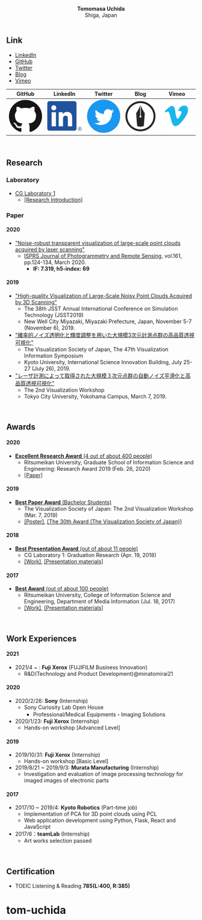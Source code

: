 <!-- ### Hi there 👋 -->

<p align="center">
  <b>Tomomasa Uchida</b><br>
  Shiga, Japan<br>
  <br>
</p>

## Link
- [LinkedIn](https://www.linkedin.com/in/tomomasa-uchida/)
- [GitHub](https://github.com/tom-uchida)
- [Twitter](https://twitter.com/tomomasa_JP)
- [Blog](http://tom0930.hatenablog.com/)
- [Vimeo](https://vimeo.com/tomomasa)

|GitHub|LinkedIn|Twitter|Blog|Vimeo|
|:-:|:-:|:-:|:-:|:-:|
|[![GitHub](figures/GitHub-Mark-120px-plus.png)](https://github.com/tom-uchida)|[![LinkedIn](figures/LI-In-Bug.png)](https://www.linkedin.com/in/tomomasa-uchida/)|[![Twitter](figures/Twitter_Social_Icon_Circle_Color.png)](https://twitter.com/tomomasa_JP)|[![Blog](figures/hatenablog-logo.png)](http://tom0930.hatenablog.com/)|[![Vimeo](figures/vimeo_icon_blue_on_white_rounded.png)](https://vimeo.com/tomomasa)|

<br>

## Research
### Laboratory
- [CG Laboratory 1](http://www.cg.is.ritsumei.ac.jp/index.html)
   - [[Research Introduction]](https://shiruto.jp/technology/1474/)
      
### Paper
#### 2020
- ["Noise-robust transparent visualization of large-scale point clouds acquired by laser scanning"](https://doi.org/10.1016/j.isprsjprs.2020.01.004)
   - [ISPRS Journal of Photogrammetry and Remote Sensing](https://www.journals.elsevier.com/isprs-journal-of-photogrammetry-and-remote-sensing), vol.161, pp.124-134, March 2020.
      - <b>IF: 7.319, h5-index: 69</b>

#### 2019
- ["High-quality Visualization of Large-Scale Noisy Point Clouds Acquired by 3D Scanning"](https://github.com/tom-uchida/Academic_Conference/blob/master/JSST2019/paper/jsst2019_tuchida.pdf)
   - The 38th JSST Annual International Conference on Simulation Technology (JSST2019)
   - New Well City Miyazaki, Miyazaki Prefecture, Japan, November 5-7 (November 6), 2019.
- ["確率的ノイズ透明化と輝度調整を用いた大規模3次元計測点群の高品質透視可視化"](https://github.com/tom-uchida/Academic_Conference/blob/master/VSJ2019/paper/VSJ2019_tuchida.pdf)
   - The Visualization Society of Japan, The 47th Visualization Information Symposium
   - Kyoto University, International Science Innovation Building, July 25-27 (July 26), 2019.
- ["レーザ計測によって取得された大規模３次元点群の自動ノイズ平滑化と高品質透視可視化"](https://github.com/tom-uchida/Academic_Conference/blob/master/The2ndVW/poster/The2ndVW_tuchida_master.jpg)
   - The 2nd Visualization Workshop
   - Tokyo City University, Yokohama Campus, March 7, 2019.

<br>

## Awards
#### 2020
- [<b>Excellent Research Award</b> (4 out of about 400 people)](http://www.ritsumei.ac.jp/gsise/news/detail/?id=15)
   - Ritsumeikan University, Graduate School of Information Science and Engineering: Research Award 2019 (Feb. 26, 2020)
   - [[Paper]](https://reader.elsevier.com/reader/sd/pii/S0924271620300046?token=9B55301CB5439EDA7ADA6E445FEA086D2774C2E03E10D7BFE163933F6AC6D8E0F5016F0E3497F2D2A89299F87DF1D6B3)

#### 2019
- [<b>Best Paper Award</b> (Bachelor Students)](https://drive.google.com/open?id=1DN2Skn5slFRlox-MshdRID4vSQW7gUCU)
   - The Visualization Society of Japan: The 2nd Visualization Workshop (Mar. 7, 2019)
   - [[Poster]](https://github.com/tom-uchida/Academic_Conference/blob/master/The2ndVW/poster/The2ndVW_tuchida_master.jpg), [[The 30th Award (The Visualization Society of Japan)]](https://www.vsj.jp/vsjinfo/recognition/recognition30.html)

#### 2018
- [<b>Best Presentation Award</b> (out of about 11 people)](https://drive.google.com/open?id=1_yxcxehQvErSbKJgf_N95U-HRNjQJX8v)
   - CG Laboratory 1: Graduation Research (Apr. 19, 2018)
   - [[Work]](https://vimeo.com/265704935), [[Presentation materials]](https://drive.google.com/file/d/17HP7KHVCLBtaaW1rJQej8O-hgrTZ-_nF/view)

#### 2017
- [<b>Best Award</b> (out of about 100 people)](https://drive.google.com/open?id=1-j5GEObt6aXAQBm3Bes6aAiEtYmnwYSR)
   - Ritsumeikan University, College of Information Science and Engineering, Department of Media Information (Jul. 18, 2017)
   - [[Work]](https://vimeo.com/219812457), [[Presentation materials]](https://drive.google.com/file/d/154nJanb5mgGKErlVtFTuWqUecOdZGjwn/view)

<br>

## Work Experiences
#### 2021
- 2021/4 ~ : <b>Fuji Xerox</b> (FUJIFILM Business Innovation)
   - R&D(Technology and Product Development)@minatomirai21

#### 2020
- 2020/2/26: <b>Sony</b> (Internship)
   - Sony Curiosity Lab Open House
      - Professional/Medical Equipments・Imaging Solutions
- 2020/1/23: <b>Fuji Xerox</b> (Internship)
   - Hands-on workshop [Advanced Level]

#### 2019
- 2019/10/31: <b>Fuji Xerox</b> (Internship)
   - Hands-on workshop [Basic Level]
- 2019/8/21 ~ 2019/9/3: <b>Murata Manufacturing</b> (Internship)
   - Investigation and evaluation of image processing technology for imaged images of electronic parts

#### 2017
- 2017/10 ~ 2019/4: <b>Kyoto Robotics</b> (Part-time job)
   - Implementation of PCA for 3D point clouds using PCL
   - Web application development using Python, Flask, React and JavaScript
- 2017/6：<b>teamLab</b> (Internship)
   - Art works selection passed

<br>

## Certification
- TOEIC Listening & Reading <b>785(L:400, R:385)</b>

<!-- **tom-uchida/tom-uchida** is a ✨ _special_ ✨ repository because its `README.md` (this file) appears on your GitHub profile.

Here are some ideas to get you started:

- 🔭 I’m currently working on ...
- 🌱 I’m currently learning ...
- 👯 I’m looking to collaborate on ...
- 🤔 I’m looking for help with ...
- 💬 Ask me about ...
- 📫 How to reach me: ...
- 😄 Pronouns: ...
- ⚡ Fun fact: ... -->
# tom-uchida
